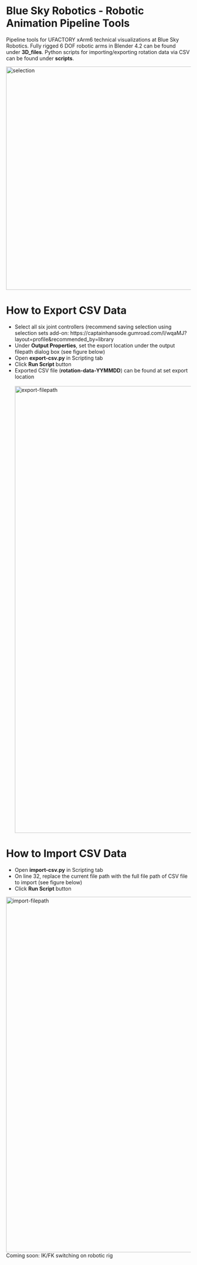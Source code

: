 # Blue Sky Robotics - Robotic Animation Pipeline Tools
Pipeline tools for UFACTORY xArm6 technical visualizations at Blue Sky Robotics. Fully rigged 6 DOF robotic arms in Blender 4.2 can be found under <strong>3D_files</strong>. Python scripts for importing/exporting rotation data via CSV can be found under <strong>scripts</strong>.
<br>

<img width="608" alt="selection" src="https://github.com/user-attachments/assets/1c51a8fc-f7f0-4e94-a637-55394db7a754" />

<h1>How to Export CSV Data</h1>
<ul>
  <li>Select all six joint controllers (recommend saving selection using selection sets add-on: https://captainhansode.gumroad.com/l/wqaMJ?layout=profile&recommended_by=library</li>
  <li>Under <strong>Output Properties</strong>, set the export location under the output filepath dialog box (see figure below)</li>
  <li>Open <strong>export-csv.py</strong> in Scripting tab</li>
  <li>Click <strong>Run Script</strong> button</li>
  <li>Exported CSV file (<strong>rotation-data-YYMMDD</strong>) can be found at set export location</li>
  <br>
  <img width="1217" alt="export-filepath" src="https://github.com/user-attachments/assets/c0746a98-f8eb-46da-83b0-be7b900df142" />
</ul>

<h1>How to Import CSV Data</h1>
<ul>
  <li>Open <strong>import-csv.py</strong> in Scripting tab</li>
  <li>On line 32, replace the current file path with the full file path of CSV file to import (see figure below)</li>
  <li>Click <strong>Run Script</strong> button</li>
</ul>
<img width="968" alt="import-filepath" src="https://github.com/user-attachments/assets/5c39b42d-c979-4697-bb32-2b2892e5ea32" />

<br>
Coming soon: IK/FK switching on robotic rig
